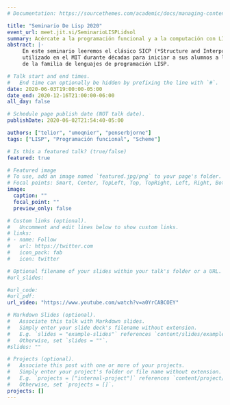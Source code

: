 ```yaml
---
# Documentation: https://sourcethemes.com/academic/docs/managing-content/

title: "Seminario De Lisp 2020"
event_url: meet.jit.si/SeminarioLISPLidsol
summary: Acércate a la programación funcional y a la computación con LISP :)
abstract: |-
     En este seminario leeremos el clásico SICP (*Structure and Interpretation of Computer Programs*),
     utilizado en el MIT durante décadas para iniciar a sus alumnos a la computación y a la programación empleando Scheme, un dialecto minimalista y elegante
     de la familia de lenguajes de programación LISP. 

# Talk start and end times.
#   End time can optionally be hidden by prefixing the line with `#`.
date: 2020-06-03T19:00:00-05:00
date_end: 2020-12-16T21:00:00-06:00
all_day: false

# Schedule page publish date (NOT talk date).
publishDate: 2020-06-02T21:54:40-05:00

authors: ["telior", "umoqnier", "penserbjorne"]
tags: ["LISP", "Programación funcional", "Scheme"]

# Is this a featured talk? (true/false)
featured: true

# Featured image
# To use, add an image named `featured.jpg/png` to your page's folder. 
# Focal points: Smart, Center, TopLeft, Top, TopRight, Left, Right, BottomLeft, Bottom, BottomRight.
image:
  caption: ""
  focal_point: ""
  preview_only: false

# Custom links (optional).
#   Uncomment and edit lines below to show custom links.
# links:
# - name: Follow
#   url: https://twitter.com
#   icon_pack: fab
#   icon: twitter

# Optional filename of your slides within your talk's folder or a URL.
#url_slides:

#url_code:
#url_pdf:
url_video: "https://www.youtube.com/watch?v=a0YrCABCOEY"

# Markdown Slides (optional).
#   Associate this talk with Markdown slides.
#   Simply enter your slide deck's filename without extension.
#   E.g. `slides = "example-slides"` references `content/slides/example-slides.md`.
#   Otherwise, set `slides = ""`.
#slides: ""

# Projects (optional).
#   Associate this post with one or more of your projects.
#   Simply enter your project's folder or file name without extension.
#   E.g. `projects = ["internal-project"]` references `content/project/deep-learning/index.md`.
#   Otherwise, set `projects = []`.
projects: []
---
```


